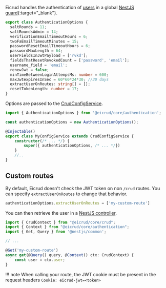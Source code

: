 Eicrud handles the authentication of [users](../user/definition.md) in a global [NestJS guard](https://docs.nestjs.com/guards#guards){:target="_blank"}.

```typescript
export class AuthenticationOptions {
  saltRounds = 11;
  saltRoundsAdmin = 14;
  verificationEmailTimeoutHours = 6;
  twoFaEmailTimeoutMinutes = 15;
  passwordResetEmailTimeoutHours = 6;
  passwordMaxLength = 64;
  userFieldsInJwtPayload = ['rvkd'];
  fieldsThatResetRevokedCount = ['password', 'email'];
  username_field = 'email';
  renewJwt = false;
  minTimeBetweenLoginAttempsMs: number = 600;
  maxJwtexpiresInSec = 60*60*24*30; //30 days
  extractUserOnRoutes: string[] = [];
  resetTokenLength: number = 17;
}
```

Options are passed to the [CrudConfigService](../configuration/service.md).

```typescript title="eicrud.config.service.ts"
import { AuthenticationOptions } from '@eicrud/core/authentication';

const authenticationOptions = new AuthenticationOptions();

@Injectable()
export class MyConfigService extends CrudConfigService {
    constructor(/* ... */) {
        super({ authenticationOptions, /* ... */})
    }
    //..
}
```

## Custom routes

By default, Eicrud doesn't check the JWT token on non `/crud` routes. You can specify `extractUserOnRoutes` to change that behavior.

```typescript
authenticationOptions.extractUserOnRoutes = ['my-custom-route']
```
You can then retrieve the user in a [NestJS controller](https://docs.nestjs.com/controllers).
```typescript
import { CrudContext } from "@eicrud/core/crud";
import { Context } from "@eicrud/core/authentication";
import { Get, Query } from '@nestjs/common';

// ...

@Get('my-custom-route')
async get(@Query() query, @Context() ctx: CrudContext) {
    const user = ctx.user;
}
```

!!! note
    When calling your route, the JWT cookie must be present in the request headers
    ```
    Cookie: eicrud-jwt=<token>
    ```